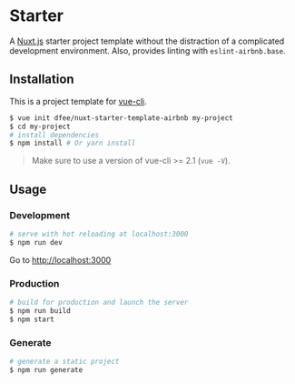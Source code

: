 # Starter

A [Nuxt.js](https://github.com/nuxt/nuxt.js) starter project template without
the distraction of a complicated development environment. Also, provides linting
with `eslint-airbnb.base`.

## Installation

This is a project template for [vue-cli](https://github.com/vuejs/vue-cli).

``` bash
$ vue init dfee/nuxt-starter-template-airbnb my-project
$ cd my-project
# install dependencies
$ npm install # Or yarn install
```

> Make sure to use a version of vue-cli >= 2.1 (`vue -V`).

## Usage

### Development

``` bash
# serve with hot reloading at localhost:3000
$ npm run dev
```

Go to [http://localhost:3000](http://localhost:3000)

### Production

``` bash
# build for production and launch the server
$ npm run build
$ npm start
```

### Generate

``` bash
# generate a static project
$ npm run generate
```
